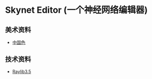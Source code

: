 # Skynet Editor (一个神经网络编辑器)

美术资料
-----------
- [中国色](http://zhongguose.com)

技术资料
-----------
- [Raylib3.5](https://www.raylib.com/cheatsheet/cheatsheet.html)
